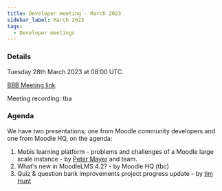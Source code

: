 ```yaml
---
title: Developer meeting - March 2023
sidebar_label: March 2023
tags:
  - Developer meetings
---
```


### Details

Tuesday 28th March 2023 at 08:00 UTC.

[BBB Meeting link](https://moodle.org/mod/bigbluebuttonbn/view.php?id=8596)

Meeting recording: tba

### Agenda

We have two presentations; one from Moodle community developers and one from Moodle HQ, on the agenda:

1. Mebis learning platform - problems and challenges of a Moodle large scale instance - by [Peter Mayer](https://moodle.org/user/profile.php?id=2814512) and team.
2. What's new in MoodleLMS 4.2? - by Moodle HQ (tbc)
3. Quiz & question bank improvements project progress update - by [tim Hunt](https://moodle.org/user/profile.php?id=93821)

<!--cspell:ignore Mebis -->
